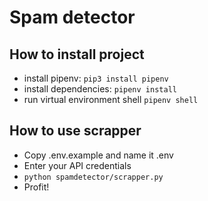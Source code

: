 # Spam detector
## How to install project
 - install pipenv: `pip3 install pipenv`
 - install dependencies: `pipenv install`
 - run virtual environment shell `pipenv shell`
## How to use scrapper
 - Copy .env.example and name it .env
 - Enter your API credentials
 - `python spamdetector/scrapper.py`
 - Profit!
